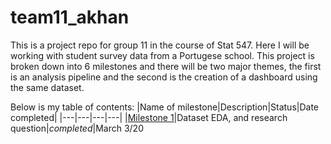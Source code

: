 # team11_akhan
This is a project repo for group 11 in the course of Stat 547. Here I will be working with student survey data from a Portugese school. This project is broken down into 6 milestones and there will be two major themes, the first is an analysis pipeline and the second is the creation of a dashboard using the same dataset.

Below is my table of contents:
|Name of milestone|Description|Status|Date completed|
|---|---|---|---|
|[Milestone 1](https://github.com/almas2019/team11_akhan/blob/ak_branch1/milestone_1/Milestone-1-Project-Desc.md)|Dataset EDA, and research question|_completed_|March 3/20


